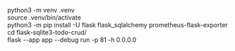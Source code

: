 python3 -m venv .venv  
source .venv/bin/activate  
python3 -m pip install -U flask  flask_sqlalchemy prometheus-flask-exporter  
cd flask-sqlite3-todo-crud/  
flask --app app --debug run -p 81 -h 0.0.0.0  
